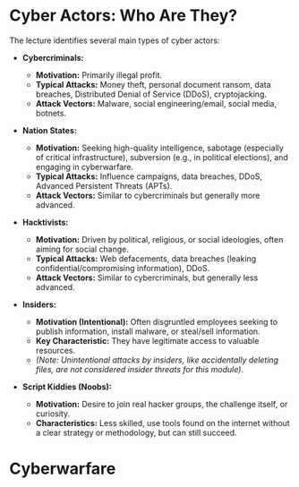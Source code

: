 # Cyber Actors: Who Are They?
The lecture identifies several main types of cyber actors:

- **Cybercriminals:**
    - **Motivation:** Primarily illegal profit.
    - **Typical Attacks:** Money theft, personal document ransom, data breaches, Distributed Denial of Service (DDoS), cryptojacking.
    - **Attack Vectors:** Malware, social engineering/email, social media, botnets.
        
- **Nation States:**
    - **Motivation:** Seeking high-quality intelligence, sabotage (especially of critical infrastructure), subversion (e.g., in political elections), and engaging in cyberwarfare.
    - **Typical Attacks:** Influence campaigns, data breaches, DDoS, Advanced Persistent Threats (APTs).
    - **Attack Vectors:** Similar to cybercriminals but generally more advanced.
- **Hacktivists:**
    - **Motivation:** Driven by political, religious, or social ideologies, often aiming for social change.
    - **Typical Attacks:** Web defacements, data breaches (leaking confidential/compromising information), DDoS.
    - **Attack Vectors:** Similar to cybercriminals, but generally less advanced.
        
- **Insiders:**
    - **Motivation (Intentional):** Often disgruntled employees seeking to publish information, install malware, or steal/sell information.
    - **Key Characteristic:** They have legitimate access to valuable resources.
    - _(Note: Unintentional attacks by insiders, like accidentally deleting files, are not considered insider threats for this module)_.
        
- **Script Kiddies (Noobs):**
    - **Motivation:** Desire to join real hacker groups, the challenge itself, or curiosity.
    - **Characteristics:** Less skilled, use tools found on the internet without a clear strategy or methodology, but can still succeed.

# Cyberwarfare
